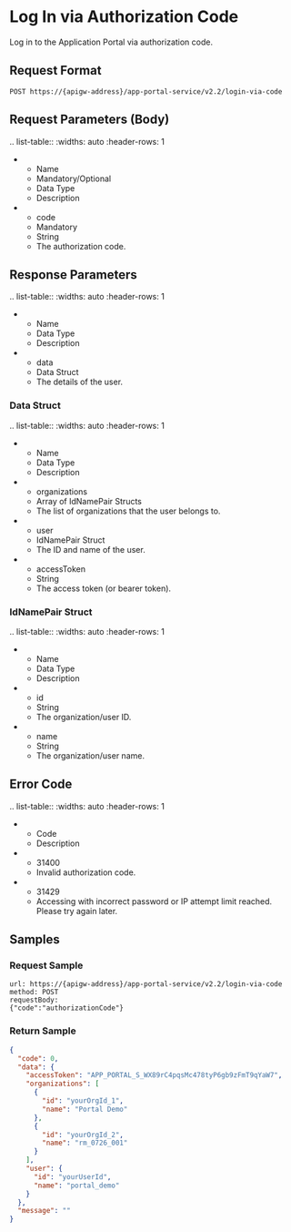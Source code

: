 # Log In via Authorization Code

Log in to the Application Portal via authorization code.

## Request Format

```
POST https://{apigw-address}/app-portal-service/v2.2/login-via-code
```

## Request Parameters (Body)

.. list-table::
   :widths: auto
   :header-rows: 1

   * - Name
     - Mandatory/Optional
     - Data Type
     - Description
   * - code
     - Mandatory
     - String
     - The authorization code.


## Response Parameters

.. list-table::
   :widths: auto
   :header-rows: 1

   * - Name
     - Data Type
     - Description
   * - data
     - Data Struct
     - The details of the user.

### Data Struct

.. list-table::
   :widths: auto
   :header-rows: 1

   * - Name
     - Data Type
     - Description
   * - organizations
     - Array of IdNamePair Structs
     - The list of organizations that the user belongs to.
   * - user
     - IdNamePair Struct
     - The ID and name of the user.
   * - accessToken
     - String
     - The access token (or bearer token).

### IdNamePair Struct

.. list-table::
   :widths: auto
   :header-rows: 1

   * - Name
     - Data Type
     - Description
   * - id
     - String
     - The organization/user ID.
   * - name
     - String
     - The organization/user name.

## Error Code

.. list-table::
   :widths: auto
   :header-rows: 1

   * - Code
     - Description
   * - 31400
     - Invalid authorization code.
   * - 31429
     - Accessing with incorrect password or IP attempt limit reached. Please try again later.


## Samples

### Request Sample

```
url: https://{apigw-address}/app-portal-service/v2.2/login-via-code
method: POST
requestBody:
{"code":"authorizationCode"}
```

### Return Sample

```json
{
  "code": 0,
  "data": {
    "accessToken": "APP_PORTAL_S_WX89rC4pqsMc478tyP6gb9zFmT9qYaW7",
    "organizations": [
      {
        "id": "yourOrgId_1",
        "name": "Portal Demo"
      },
      {
        "id": "yourOrgId_2",
        "name": "rm_0726_001"
      }
    ],
    "user": {
      "id": "yourUserId",
      "name": "portal_demo"
    }
  },
  "message": ""
}
```
